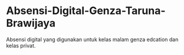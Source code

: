 # Absensi-Digital-Genza-Taruna-Brawijaya
Absensi digital yang digunakan untuk kelas malam genza edcation dan kelas privat.
